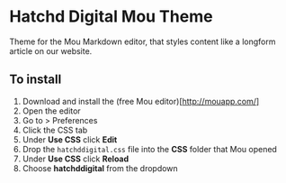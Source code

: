 # Hatchd Digital Mou Theme

Theme for the Mou Markdown editor, that styles content like a longform article on our website.

## To install

1. Download and install the (free Mou editor)[http://mouapp.com/]
2. Open the editor
3. Go to > Preferences
4. Click the CSS tab
5. Under **Use CSS** click **Edit**
6. Drop the `hatchddigital.css` file into the **CSS** folder that Mou opened
7. Under **Use CSS** click **Reload**
8. Choose **hatchddigital** from the dropdown
